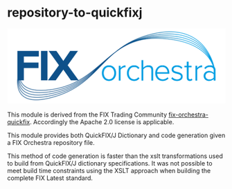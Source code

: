 # repository-to-quickfixj

![](../FIXorchestraLogo.png)

This module is derived from the FIX Trading Community [fix-orchestra-quickfix](https://github.com/FIXTradingCommunity/fix-orchestra-quickfix).
Accordingly the Apache 2.0 license is applicable.

This module provides both QuickFIX/J Dictionary and code generation given a FIX Orchestra repository file.

This method of code generation is faster than the xslt transformations used to build from QuickFIX/J dictionary specifications.
It was not possible to meet build time constraints using the XSLT approach when building the complete FIX Latest standard.

